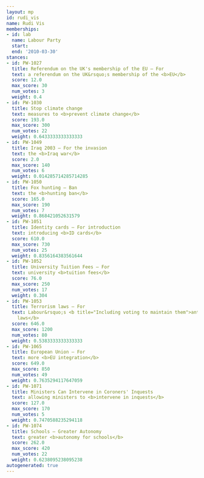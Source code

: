 ```yaml
---
layout: mp
id: rudi_vis
name: Rudi Vis
memberships:
- id: lab
  name: Labour Party
  start: 
  end: '2010-03-30'
stances:
- id: PW-1027
  title: Referendum on the UK's membership of the EU — For
  text: a referendum on the UK&rsquo;s membership of the <b>EU</b>
  score: 12.0
  max_score: 30
  num_votes: 3
  weight: 0.4
- id: PW-1030
  title: Stop climate change
  text: measures to <b>prevent climate change</b>
  score: 193.0
  max_score: 300
  num_votes: 22
  weight: 0.6433333333333333
- id: PW-1049
  title: Iraq 2003 — For the invasion
  text: the <b>Iraq war</b>
  score: 2.0
  max_score: 140
  num_votes: 6
  weight: 0.014285714285714285
- id: PW-1050
  title: Fox hunting — Ban
  text: the <b>hunting ban</b>
  score: 165.0
  max_score: 190
  num_votes: 7
  weight: 0.868421052631579
- id: PW-1051
  title: Identity cards — For introduction
  text: introducing <b>ID cards</b>
  score: 610.0
  max_score: 730
  num_votes: 25
  weight: 0.8356164383561644
- id: PW-1052
  title: University Tuition Fees — For
  text: university <b>tuition fees</b>
  score: 76.0
  max_score: 250
  num_votes: 17
  weight: 0.304
- id: PW-1053
  title: Terrorism laws — For
  text: Labour&rsquo;s <b title="Including voting to maintain them">anti-terrorism
    laws</b>
  score: 646.0
  max_score: 1200
  num_votes: 80
  weight: 0.5383333333333333
- id: PW-1065
  title: European Union — For
  text: more <b>EU integration</b>
  score: 649.0
  max_score: 850
  num_votes: 49
  weight: 0.7635294117647059
- id: PW-1071
  title: Ministers Can Intervene in Coroners' Inquests
  text: allowing ministers to <b>intervene in inquests</b>
  score: 127.0
  max_score: 170
  num_votes: 5
  weight: 0.7470588235294118
- id: PW-1074
  title: Schools — Greater Autonomy
  text: greater <b>autonomy for schools</b>
  score: 262.0
  max_score: 420
  num_votes: 22
  weight: 0.6238095238095238
autogenerated: true
---
```

